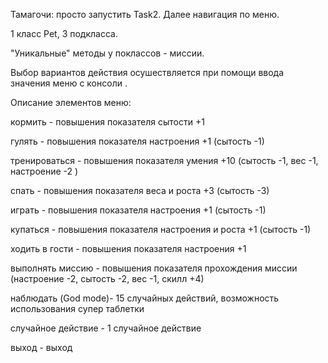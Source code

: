 Тамагочи:  просто запустить Task2. Далее навигация по меню.

1 класс Pet, 3 подкласса.

"Уникальные" методы у поклассов - миссии.


Выбор вариантов действия осушествляется при помощи ввода значения меню с консоли .

Описание элементов меню: 

кормить - повышения показателя сытости +1

гулять - повышения показателя настроения +1 (сытость -1)

тренироваться - повышения показателя умения +10 (сытость -1, вес -1, настроение -2 )

спать - повышения показателя веса и роста +3 (сытость -3)

играть - повышения показателя настроения +1 (сытость -1)

купаться - повышения показателя настроения и роста +1 (сытость -1)

ходить в гости - повышения показателя настроения +1

выполнять миссию - повышения показателя прохождения миссии (настроение -2, сытость -2, вес -1, скилл +4)

наблюдать (God mode)- 15 случайных действий, возможность использования супер таблетки

случайное действие - 1 случайное действие 

выход - выход
